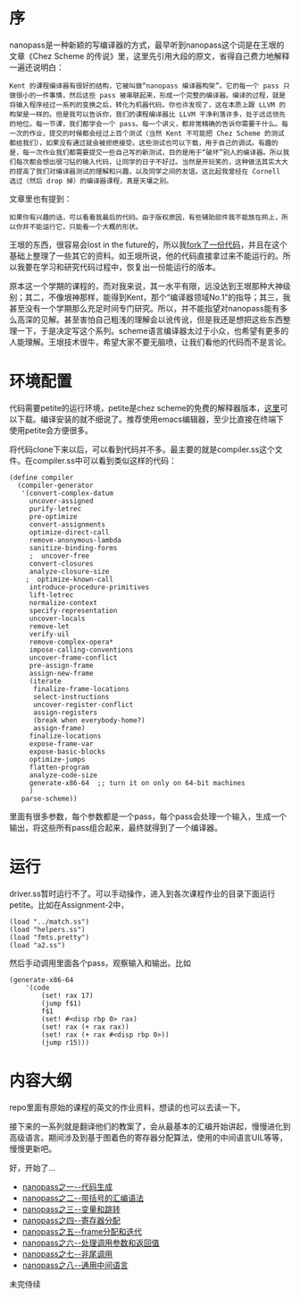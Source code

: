 # 序

nanopass是一种新颖的写编译器的方式，最早听到nanopass这个词是在王垠的文章《Chez Scheme 的传说》里，这里先引用大段的原文，省得自己费力地解释一遍还说明白：

	Kent 的课程编译器有很好的结构，它被叫做“nanopass 编译器构架”。它的每一个 pass 只做很小的一件事情，然后这些 pass 被串联起来，形成一个完整的编译器。编译的过程，就是将输入程序经过一系列的变换之后，转化为机器代码。你也许发现了，这在本质上跟 LLVM 的构架是一样的。但是我可以告诉你，我们的课程编译器比 LLVM 干净利落许多，处于远远领先的地位。每一节课，我们都学会一个 pass。每一个讲义，都非常精确的告诉你需要干什么。每一次的作业，提交的时候都会经过上百个测试（当然 Kent 不可能把 Chez Scheme 的测试都给我们），如果没有通过就会被拒绝接受。这些测试也可以下载，用于自己的调试。有趣的是，每一次作业我们都需要提交一些自己写的新测试，目的是用于“破坏”别人的编译器。所以我们每次都会想出很刁钻的输入代码，让同学的日子不好过。当然是开玩笑的，这种做法其实大大的提高了我们对编译器测试的理解和兴趣，以及同学之间的友谊。这比起我曾经在 Cornell 选过（然后 drop 掉）的编译器课程，真是天壤之别。

文章里也有提到：

	如果你有兴趣的话，可以看看我最后的代码。由于版权原因，有些辅助部件我不能放在网上，所以你并不能运行它，只能看一个大概的形状。

王垠的东西，很容易会lost in the future的，所以我[fork了一份代码](https://github.com/tiancaiamao/yscheme)，并且在这个基础上整理了一些其它的资料。如王垠所说，他的代码直接拿过来不能运行的。所以我要在学习和研究代码过程中，恢复出一份能运行的版本。

原本这一个学期的课程的，而对我来说，其一水平有限，远没达到王垠那种大神级别；其二，不像垠神那样，能得到Kent，那个“编译器领域No.1”的指导；其三，我甚至没有一个学期那么充足时间专门研究。所以，并不能指望对nanopass能有多么高深的见解。甚至害怕自己粗浅的理解会以讹传讹，但是我还是想把这些东西整理一下，于是决定写这个系列。scheme语言编译器太过于小众，也希望有更多的人能理解。王垠技术很牛，希望大家不要无脑喷，让我们看他的代码而不是言论。

# 环境配置

代码需要petite的运行环境，petite是chez scheme的免费的解释器版本，[这里](http://www.scheme.com/)可以下载。编译安装的就不细说了。推荐使用emacs编辑器，至少比直接在终端下使用petite会方便很多。

将代码clone下来以后，可以看到代码并不多。最主要的就是compiler.ss这个文件。在compiler.ss中可以看到类似这样的代码：

	(define compiler
	  (compiler-generator 
	   '(convert-complex-datum
	     uncover-assigned
	     purify-letrec
	     pre-optimize
	     convert-assignments
	     optimize-direct-call
	     remove-anonymous-lambda
	     sanitize-binding-forms
		 ;  uncover-free
	     convert-closures
	     analyze-closure-size
		;  optimize-known-call
	     introduce-procedure-primitives
	     lift-letrec
	     normalize-context
	     specify-representation
	     uncover-locals
	     remove-let
	     verify-uil
	     remove-complex-opera*
	     impose-calling-conventions
	     uncover-frame-conflict
	     pre-assign-frame
	     assign-new-frame
	     (iterate
	      finalize-frame-locations
	      select-instructions
	      uncover-register-conflict
	      assign-registers
	      (break when everybody-home?)
	      assign-frame)
	     finalize-locations
	     expose-frame-var
	     expose-basic-blocks
	     optimize-jumps
	     flatten-program
	     analyze-code-size
	     generate-x86-64  ;; turn it on only on 64-bit machines
	     ) 
	   parse-scheme))

里面有很多参数，每个参数都是一个pass，每个pass会处理一个输入，生成一个输出，将这些所有pass组合起来，最终就得到了一个编译器。

# 运行

driver.ss暂时运行不了。可以手动操作，进入到各次课程作业的目录下面运行petite。比如在Assignment-2中，

	(load "../match.ss")
	(load "helpers.ss")
	(load "fmts.pretty")
	(load "a2.ss")

然后手动调用里面各个pass，观察输入和输出。比如

	(generate-x86-64
		'(code
		    (set! rax 17)
		    (jump f$1)
		    f$1
		    (set! #<disp rbp 0> rax)
		    (set! rax (+ rax rax))
		    (set! rax (+ rax #<disp rbp 0>))
		    (jump r15)))

# 内容大纲

repo里面有原始的课程的英文的作业资料，想读的也可以去读一下。

接下来的一系列就是翻译他们的教案了，会从最基本的汇编开始讲起，慢慢进化到高级语言。期间涉及到基于图着色的寄存器分配算法，使用的中间语言UIL等等，慢慢更新吧。

好，开始了...

* [nanopass之一--代码生成](./nanopass1.md)
* [nanopass之二--带括号的汇编语法](./nanopass2.md)
* [nanopass之三--变量和跳转](./nanopass3.md)
* [nanopass之四--寄存器分配](./nanopass4.md)
* [nanopass之五--frame分配和迭代](./nanopass5.md)
* [nanopass之六--处理调用参数和返回值](./nanopass6.md)
* [nanopass之七--非尾调用](./nanopass7.md)
* [nanopass之八--通用中间语言](./nanopass8.md)

未完侍续